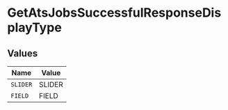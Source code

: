 # GetAtsJobsSuccessfulResponseDisplayType


## Values

| Name     | Value    |
| -------- | -------- |
| `SLIDER` | SLIDER   |
| `FIELD`  | FIELD    |